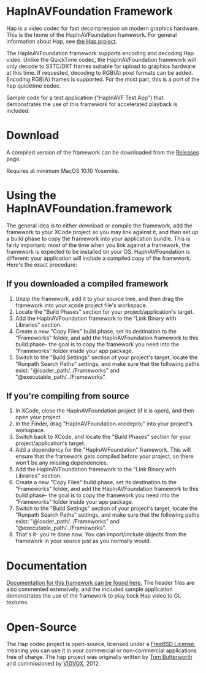 HapInAVFoundation Framework
==========

Hap is a video codec for fast decompression on modern graphics hardware. This is the home of the HapInAVFoundation framework. For general information about Hap, see [the Hap project][1].

The HapInAVFoundation framework supports encoding and decoding Hap video. Unlike the QuickTime codec, the HapInAVFoundation framework will only decode to S3TC/DXT frames suitable for upload to graphics hardware at this time.  If requested, decoding to RGB(A) pixel formats can be added.  Encoding RGB(A) frames is supported.  For the most part, this is a port of the hap quicktime codec.

Sample code for a test application ("HapInAVF Test App") that demonstrates the use of this framework for accelerated playback is included.

Download
====

A compiled version of the framework can be downloaded from the [Releases](https://github.com/Vidvox/hap-in-avfoundation/releases/latest) page.

Requires at minimum MacOS 10.10 Yosemite.

Using the HapInAVFoundation.framework
====

The general idea is to either download or compile the framework, add the framework to your XCode project so you may link against it, and then set up a build phase to copy the framework into your application bundle.  This is fairly important: most of the time when you link against a framework, the framework is expected to be installed on your OS.  HapInAVFoundation is different: your application will include a compiled copy of the framework.  Here's the exact procedure:

If you downloaded a compiled framework
--------------------------------------

  1.  Unzip the framework, add it to your source tree, and then drag the framework into your xcode project file's workspace.
  2.  Locate the "Build Phases" section for your project/application's target.
  3.  Add the HapInAVFoundation framework to the "Link Binary with Libraries" section.
  4.  Create a new "Copy Files" build phase, set its destination to the "Frameworks" folder, and add the HapInAVFoundation framework to this build phase- the goal is to copy the framework you need into the "Frameworks" folder inside your app package.
  5.  Switch to the "Build Settings" section of your project's target, locate the "Runpath Search Paths" settings, and make sure that the following paths exist: "@loader_path/../Frameworks" and "@executable_path/../Frameworks".

If you're compiling from source
-------------------------------  

  1.  In XCode, close the HapInAVFoundation project (if it is open), and then open your project.
  2.  In the Finder, drag "HapInAVFoundation.xcodeproj" into your project's workspace.
  3.  Switch back to XCode, and locate the "Build Phases" section for your project/application's target.
  4.  Add a dependency for the "HapInAVFoundation" framework.  This will ensure that the framework gets compiled before your project, so there won't be any missing dependencies.
  5.  Add the HapInAVFoundation framework to the "Link Binary with Libraries" section.
  6.  Create a new "Copy Files" build phase, set its destination to the "Frameworks" folder, and add the HapInAVFoundation framework to this build phase- the goal is to copy the framework you need into the "Frameworks" folder inside your app package.
  7.  Switch to the "Build Settings" section of your project's target, locate the "Runpath Search Paths" settings, and make sure that the following paths exist: "@loader_path/../Frameworks" and "@executable_path/../Frameworks".
  8.  That's it- you're done now.  You can import/include objects from the framework in your source just as you normally would.

Documentation
===

[Documentation for this framework can be found here.](http://vidvox.net/rays_oddsnends/HapInAVFoundation_doc/html/index.html)  The header files are also commented extensively, and the included sample application demonstrates the use of the framework to play back Hap video to GL textures.

Open-Source
====

The Hap codec project is open-source, licensed under a [FreeBSD License][2], meaning you can use it in your commercial or non-commercial applications free of charge.  The hap project was originally written by [Tom Butterworth][3] and commissioned by [VIDVOX][4], 2012.

[1]: http://github.com/vidvox/hap
[2]: http://github.com/vidvox/hap-in-avfoundation/blob/master/LICENSE
[3]: http://kriss.cx/tom
[4]: http://www.vidvox.net
